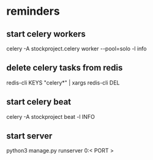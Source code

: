 # reminders

## start celery workers

celery -A stockproject.celery worker --pool=solo -l info

## delete celery tasks from redis

redis-cli KEYS "celery*" | xargs redis-cli DEL

## start celery beat

celery -A stockproject beat -l INFO

## start server

python3 manage.py runserver 0:< PORT >
